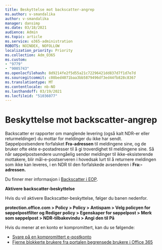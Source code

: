 ```yaml
---
title: Beskyttelse mot backscatter-angrep
ms.author: v-smandalika
author: v-smandalika
manager: dansimp
ms.date: 03/18/2021
audience: Admin
ms.topic: article
ms.service: o365-administration
ROBOTS: NOINDEX, NOFOLLOW
localization_priority: Priority
ms.collection: Adm_O365
ms.custom:
- "9779"
- "9005743"
ms.openlocfilehash: 8d9214fe2f5d55a21c72296421dd837d7f1d7e7d
ms.sourcegitcommit: c08bed4071baa3bb5879496df3ed44fb828c8367
ms.translationtype: MT
ms.contentlocale: nb-NO
ms.lasthandoff: 03/19/2021
ms.locfileid: "51036077"
---
```

# <a name="protection-from-backscatter-attack"></a>Beskyttelse mot backscatter-angrep

Backscatter er rapporter om manglende levering (også kalt NDR-er eller returmeldinger) du mottar for meldinger du ikke har sendt. Søppelpostsendere forfalsket **Fra-adressen** til meldingene sine, og de bruker ofte ekte e-postadresser til å gi troverdighet til meldingene sine. Så når søppelpostsendere uunngåelig sender meldinger til ikke-eksisterende mottakere, blir mål-e-postserveren i hovedsak lurt til å returnere meldingen som ikke kan leveres, i en NDR til den forfalskede avsenderen i **Fra:-adressen.**

Du finner mer informasjon i [Backscatter i EOP](https://docs.microsoft.com/microsoft-365/security/office-365-security/backscatter-messages-and-eop).

**Aktivere backscatter-beskyttelse**

Hvis du vil aktivere Backscatter-beskyttelse, følger du banen nedenfor.

**protection.office.com > Policy > Policy > Antispam > Velg policyen for søppelpostfilter og Rediger policy > Egenskaper for søppelpost > Merk som søppelpost > NDR-tilbakevindu > Angi den til På**

Hvis du mener at en konto er kompromittert, kan du se følgende:

- [Svare på en kompromittert e-postkonto](https://docs.microsoft.com/microsoft-365/security/office-365-security/responding-to-a-compromised-email-account)
- [Fjerne blokkerte brukere fra portalen begrensede brukere i Office 365](https://docs.microsoft.com/microsoft-365/security/office-365-security/removing-user-from-restricted-users-portal-after-spam)



